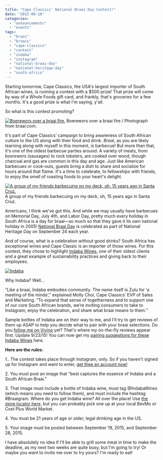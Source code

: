 ```yaml
---
title: "Cape Classics' National Braai Day Contest!"
date: "2015-09-18"
categories:
  - "announcements"
  - "events"
tags:
  - "braai"
  - "braais"
  - "cape-classics"
  - "contest"
  - "indaba"
  - "instagram"
  - "national-braai-day"
  - "national-heritage-day"
  - "south-africa"
---
```


Starting tomorrow, Cape Classics, the USA's largest importer of South African wines, is running a contest with a $500 prize! That prize will come by way of a Whole Foods gift card, and frankly, that's groceries for a few months. It's a good prize is what I'm saying, y'all.

So what is this contest promoting?




<div class="caption">

[![Boerewors over a braai fire.](http://s3.amazonaws.com/thegourmez-wpmedia/2015/09/Boerewors-500x334.jpg)](http://s3.amazonaws.com/thegourmez-wpmedia/2015/09/Boerewors.jpg) Boerewors over a braai fire / Photograph from braai.com.</div>


It's part of Cape Classics' campaign to bring awareness of South African culture to the US along with their food and drink. _Braai_, as you are likely learning along with myself in this moment, is barbecue! But more than that, it's one of the oldest barbecue parties around. A variety of meats, from _boerewors_ (sausages) to rock lobsters, are cooked over wood, though charcoal and gas are common in this day and age. Just like American barbecues or cook-outs, guests bring a dish to share and socialize for hours around that flame. It's a time to celebrate, to fellowships with friends, to enjoy the smell of roasting foods to your heart's delight.




<div class="caption">

[![A group of my friends barbecuing on my deck, oh, 15 years ago in Santa Cruz.](http://s3.amazonaws.com/thegourmez-wpmedia/2013/06/College_Junior_111.jpg)](http://s3.amazonaws.com/thegourmez-wpmedia/2013/06/College_Junior_111.jpg) A group of my friends barbecuing on my deck, oh, 15 years ago in Santa Cruz.</div>


Americans, I think we've got this. And while we may usually have barbecues on Memorial Day, July 4th, and Labor Day, pretty much every holiday in South Africa is a day for braai—so much so that they gave it its own national holiday in 2005! [National Braai Day](http://braai.com/) is celebrated as part of National Heritage Day on September 24 each year.

And of course, what is a celebration without good drinks? South Africa has exceptional wines and Cape Classic is an importer of those wines. For this contest, they chose to highlight [Indaba Wines,](https://indabawines.com/?age-verified=668cbf477f) one of their oldest clients and a great example of sustainability practices and giving back to their employees.

[![Indaba](http://s3.amazonaws.com/thegourmez-wpmedia/2015/09/Indaba-239x500.jpg)](http://s3.amazonaws.com/thegourmez-wpmedia/2015/09/Indaba.jpg)

Why Indaba? Well...

“Like a braai, Indaba embodies community. The name itself is Zulu for ‘a meeting of the minds’,” explained Molly Choi, Cape Classics’ EVP of Sales and Marketing. “To expand that sense of togetherness and to support one of our core South African brands, we’re inviting consumers to take to Instagram, enjoy the celebration, and share what braai means to them.”

Sample bottles of Indaba are on their way to me, and I'll try to get reviews of them up ASAP to help you decide what to pair with your braai selections. Do you [follow me on Vivino](http://www.vivino.com/users/becca.gom) yet? That's where my on-the-fly reviews appear first. Update 9/23/15! You can now get my [pairing suggestions for these Indaba Wines](https://thegourmez.com/blog/2015-09-22-pairing-suggestions-for-indaba-wines/) here.

**Here are the rules:**

1.. The contest takes place through Instagram, only. So if you haven't signed up for Instagram and want to enter, [get thee an account now!](https://instagram.com/thegourmez/)

2\. You must post an image that "best captures the essence of Indaba and a South African Braai."

3\. That image must include a bottle of Indaba wine, must tag @IndabaWines (which means you need to follow them), and must include the hashtag #Braaigram. Where do you get Indaba wine? All over the place! Use [the store locator here,](https://indabawines.com/store-locator) but you can probably pick one up at your local BevMo or Cost Plus World Market.

4\. You must be 21 years of age or older, legal drinking age in the US.

5\. Your image must be posted between September 19, 2015, and September 28, 2015.

I have absolutely no idea if I'll be able to grill some meat in time to make the deadline, as my next two weeks are quite busy, but I'm going to try! Or maybe you want to invite me over to try yours? I'm ready to eat!
